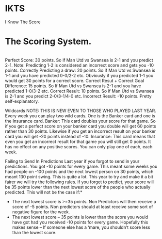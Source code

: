 # IKTS
I Know The Score

<h1>The Scoring System.</h1><br>
Perfect Score: 30 points. So if Man Utd vs Swansea is 2-1 and you predict 2-1. Note: Predicting 1-2 is considered an incorrect score and gets you -10 points.
Correctly Predicting a draw: 20 points. So if Man Utd vs Swansea is 1-1 and you have predicted 0-0/2-2 etc. Obviously if you predicted 1-1 you would get 30 points for a correct score.
Correct Resut + Correct Goal Difference: 15 points. So If Man Utd vs Swansea is 2-1 and you have predicted 1-0/3-2 etc. 
Correct Result: 10 points. So if Man Utd vs Swansea is 2-1 and you predict 2-0/3-1/4-0 etc. 
Incorrect Result: -10 points. Pretty self-explanatory. 

Wildcards
NOTE: THIS IS NEW EVEN TO THOSE WHO PLAYED LAST YEAR.
Every week you can play two wild cards. One is the Banker card and one is the Insurance card.
Banker: This card doubles your score for that game. So if you get a perfect score on your banker card you double will get 60 points rather than 30 points. Likewise if you get an incorrect result on your banker card you will get -20 points instead of -10.
Insurance: This card means that even you get an incorrect result for that game you will still get 0 points. It has no effect on any positive scores.
You can only play one of each, each week.

Failing to Send In Predictions
Last year if you forgot to send in your predictions. You got -10 points for every game. This meant some weeks you had people on -100 points and the next lowest person on 30 points, which meant 130 point swing. This is quite a lot. This year to try and make it a bit fairer we will try the following rules.
If you forget to predict, your score will be 35 points lower than the next lowest score of the people who actually predicted. This will not be the case if:*
-	The next lowest score is >=35 points. Non Predictors will then receive a score of -5 points. Non predictors should at least receive some sort of  negative figure for the week.
-	The next lowest score – 35 points is lower than the score you would have got had you received -10 points for every game. Hopefully this makes sense – If someone else has a ‘mare, you shouldn’t score less than the lowest score.
